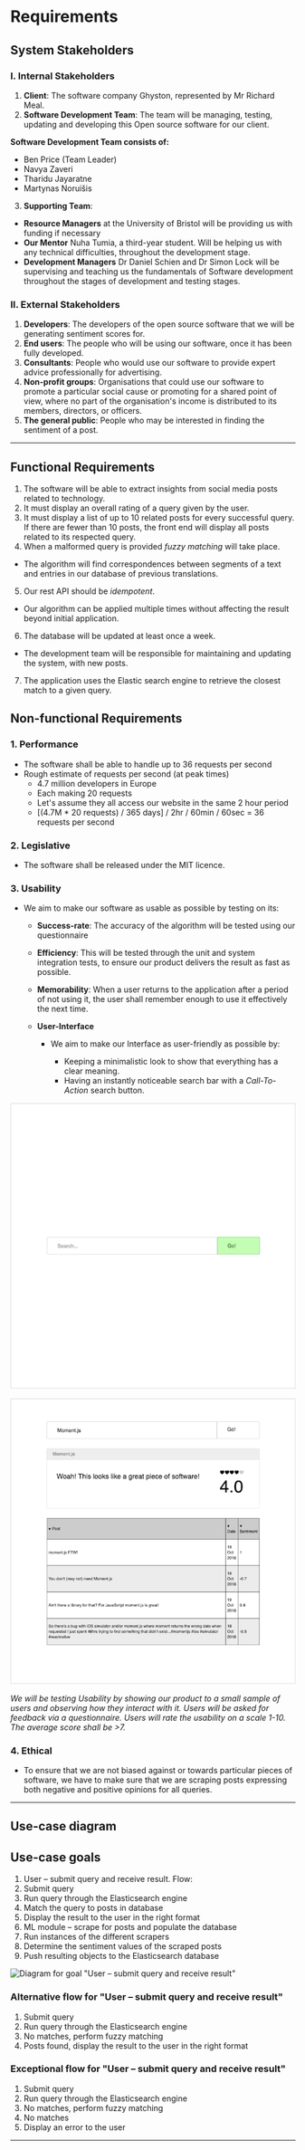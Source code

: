 # Requirements

## System Stakeholders

### I. Internal Stakeholders
1.  **Client**: The software company Ghyston, represented by Mr Richard Meal.
2. **Software Development Team**: The team will be managing, testing, updating and developing this Open source software for our client.

**Software Development Team consists of:**
* Ben Price (Team Leader)
* Navya Zaveri
* Tharidu Jayaratne
* Martynas Noruišis

3. **Supporting Team**:
* **Resource Managers** at the University of Bristol will be providing us with funding if necessary
* **Our Mentor** Nuha Tumia, a third-year student. Will be helping us with any technical difficulties, throughout the development stage.
* **Development Managers** Dr Daniel Schien and Dr Simon Lock will be supervising and teaching us the fundamentals of Software development throughout the stages of development and testing stages.

### II. External Stakeholders
1. **Developers**: The developers of the open source software that we will be generating sentiment scores for.
2. **End users**: The people who will be using our software, once it has been fully developed.
  3. **Consultants**: People who would use our software to provide expert advice professionally for advertising.
  4. **Non-profit groups**: Organisations that could use our software to promote a particular social cause or promoting for a shared point of view, where no part of the organisation's income is distributed to its members, directors, or officers.
  5. **The general public**: People who may be interested in finding the sentiment of a post.

-------

## Functional Requirements

1. The software will be able to extract insights from social media posts related to technology.
2. It must display an overall rating of a query given by the user.
3. It must display a list of up to 10 related posts for every successful query. If there are fewer than 10 posts, the front end will display all posts related to its respected query.
4. When a malformed query is provided *fuzzy matching* will take place.
* The algorithm will find correspondences between segments of a text and entries in our database of previous translations.
5. Our rest API should be *idempotent*.
  * Our algorithm can be applied multiple times without affecting the result beyond initial application.
6. The database will be updated at least once a week.
* The development team will be responsible for maintaining and updating the system, with new posts.
7. The application uses the Elastic search engine to retrieve the closest match to a given query.

## Non-functional Requirements
### 1.  Performance
*  The software shall be able to handle up to 36 requests per second
  * Rough estimate of requests per second (at peak times)
    * 4.7 million developers in Europe
    * Each making 20 requests
    * Let's assume they all access our website in the same 2 hour period
    * [(4.7M * 20 requests) / 365 days] / 2hr / 60min / 60sec = 36 requests per second
### 2.  Legislative
* The software shall be released under the MIT licence.
### 3. Usability
* We aim to make our software as usable as possible by testing on its:
  * **Success-rate**: The accuracy of the algorithm will be tested using our questionnaire
  *  **Efficiency**: This will be tested through the unit and system integration tests, to ensure our product delivers the result as fast as possible.

   * **Memorability**: When a user returns to the application after a period of not using it, the user shall remember enough to use it effectively the next time.
   *  **User-Interface**
      * We aim to make our Interface as user-friendly as possible by:

        * Keeping a minimalistic look to show that everything has a clear meaning.
        * Having an instantly noticeable search bar with a *Call-To-Action* search button.

 ![Search bar](https://github.com/NavyaZaveri/COMS20805-SentimentAnalysis/blob/master/deliverables/Portfolio%20A/includes/mockup-searchbar.png)

![Result page](https://github.com/NavyaZaveri/COMS20805-SentimentAnalysis/blob/master/deliverables/Portfolio%20A/includes/mockup-results.png)

  *We will be testing Usability by showing our product to a small sample of users and observing how they interact with it. Users will be asked for feedback via a questionnaire. Users will rate the usability on a scale 1-10. The average score shall be >7.*


### 4. Ethical
* To ensure that we are not biased against or towards particular pieces of software, we have to make sure that we are scraping posts expressing both negative and positive opinions for all queries.

----

## Use-case diagram

## Use-case goals
1. User – submit query and receive result. Flow:
  1. Submit query
  1. Run query through the Elasticsearch engine
  1. Match the query to posts in database
  1. Display the result to the user in the right format
1. ML module – scrape for posts and populate the database
  1. Run instances of the different scrapers
  1. Determine the sentiment values of the scraped posts
  1. Push resulting objects to the Elasticsearch database

![Diagram for goal "User – submit query and receive result"](includes/use-case3.png')

### Alternative flow for "User – submit query and receive result"
1. Submit query
1. Run query through the Elasticsearch engine
1. No matches, perform fuzzy matching
1. Posts found, display the result to the user in the right format

### Exceptional flow for "User – submit query and receive result"
1. Submit query
1. Run query through the Elasticsearch engine
1. No matches, perform fuzzy matching
1. No matches
1. Display an error to the user
---
